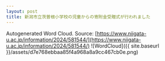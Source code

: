 ```yaml
---
layout: post
title: 新潟市立茨曽根小学校の児童からの寄附金受贈式が行われました
---
```

Autogenerated Word Cloud.
Source\: [https://www.niigata-u.ac.jp/information/2024/581544/](https://www.niigata-u.ac.jp/information/2024/581544/)
![WordCloud]({{ site.baseurl }}/assets/d7e768ebbaa85f4a968a8a9cc467cb0e.png)